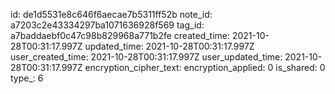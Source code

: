 id: de1d5531e8c646f6aecae7b5311ff52b
note_id: a7203c2e43334297ba1071636928f569
tag_id: a7baddaebf0c47c98b829968a771b2fe
created_time: 2021-10-28T00:31:17.997Z
updated_time: 2021-10-28T00:31:17.997Z
user_created_time: 2021-10-28T00:31:17.997Z
user_updated_time: 2021-10-28T00:31:17.997Z
encryption_cipher_text: 
encryption_applied: 0
is_shared: 0
type_: 6
